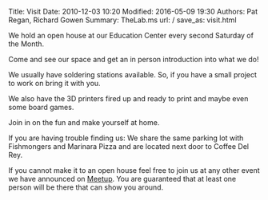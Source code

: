 Title: Visit
Date: 2010-12-03 10:20
Modified: 2016-05-09 19:30
Authors: Pat Regan, Richard Gowen
Summary: TheLab.ms
url: /
save_as: visit.html

We hold an open house at our Education Center every second Saturday of the Month.

Come and see our space and get an in person introduction into what we do!

We usually have soldering stations available.  So, if you have a small project to work on bring it with you.

We also have the 3D printers fired up and ready to print and maybe even some board games.

Join in on the fun and make yourself at home.

If you are having trouble finding us:  We share the same parking lot with Fishmongers and Marinara Pizza and are located next door to Coffee Del Rey.

If you cannot make it to an open house feel free to join us at any other event we have announced on [Meetup](https://www.meetup.com/TheLab-ms/).  You are guaranteed that at least one person will be there that can show you around.


